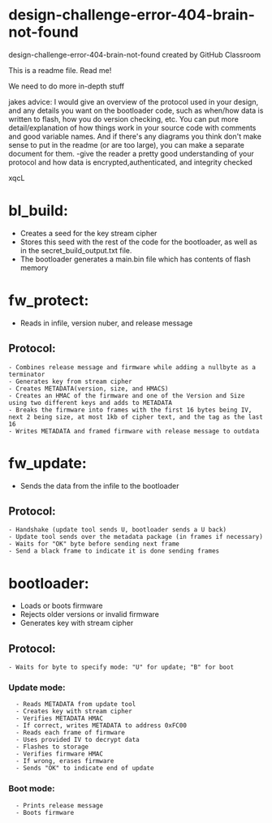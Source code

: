 # design-challenge-error-404-brain-not-found
design-challenge-error-404-brain-not-found created by GitHub Classroom

This is a readme file. Read me!

We need to do more in-depth stuff

jakes advice: I would give an overview of the protocol used in your design, and any details you want on the bootloader code, such as when/how data is written to flash, how you do version checking, etc. You can put more detail/explanation of how things work in your source code with comments and good variable names. And if there's any diagrams you think don't make sense to put in the readme (or are too large), you can make a separate document for them. -give the reader a pretty good understanding of your protocol and how data is encrypted,authenticated, and integrity checked

xqcL

# bl_build: 
  - Creates a seed for the key stream cipher
  - Stores this seed with the rest of the code for the bootloader, as well as in the secret_build_output.txt file. 
  - The bootloader generates a main.bin file which has contents of flash memory

# fw_protect:
  - Reads in infile, version nuber, and release message
  
  ## Protocol:
    - Combines release message and firmware while adding a nullbyte as a terminator
    - Generates key from stream cipher
    - Creates METADATA(version, size, and HMACS)
    - Creates an HMAC of the firmware and one of the Version and Size using two different keys and adds to METADATA
    - Breaks the firmware into frames with the first 16 bytes being IV, next 2 being size, at most 1kb of cipher text, and the tag as the last 16
    - Writes METADATA and framed firmware with release message to outdata

# fw_update:
  - Sends the data from the infile to the bootloader
  
  ## Protocol:
    - Handshake (update tool sends U, bootloader sends a U back)
    - Update tool sends over the metadata package (in frames if necessary)
    - Waits for "OK" byte before sending next frame
    - Send a black frame to indicate it is done sending frames

# bootloader:
  - Loads or boots firmware
  - Rejects older versions or invalid firmware
  - Generates key with stream cipher
  ## Protocol:
    - Waits for byte to specify mode: "U" for update; "B" for boot
   
   ### Update mode:
      - Reads METADATA from update tool
      - Creates key with stream cipher
      - Verifies METADATA HMAC
      - If correct, writes METADATA to address 0xFC00
      - Reads each frame of firmware
      - Uses provided IV to decrypt data
      - Flashes to storage
      - Verifies firmware HMAC
      - If wrong, erases firmware
      - Sends "OK" to indicate end of update
   ### Boot mode:
      - Prints release message
      - Boots firmware
   
